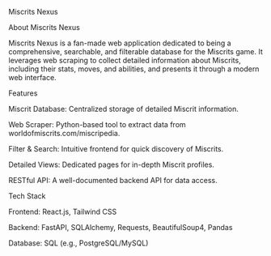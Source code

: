 Miscrits Nexus

About Miscrits Nexus

Miscrits Nexus is a fan-made web application dedicated to being a comprehensive, searchable, and filterable database for the Miscrits game. It leverages web scraping to collect detailed information about Miscrits, including their stats, moves, and abilities, and presents it through a modern web interface.

Features

Miscrit Database: Centralized storage of detailed Miscrit information.

Web Scraper: Python-based tool to extract data from worldofmiscrits.com/miscripedia.

Filter & Search: Intuitive frontend for quick discovery of Miscrits.

Detailed Views: Dedicated pages for in-depth Miscrit profiles.

RESTful API: A well-documented backend API for data access.

Tech Stack

Frontend: React.js, Tailwind CSS

Backend: FastAPI, SQLAlchemy, Requests, BeautifulSoup4, Pandas

Database: SQL (e.g., PostgreSQL/MySQL)